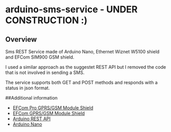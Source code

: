 # arduino-sms-service - UNDER CONSTRUCTION :)


## Overview
Sms REST Service made of Arduino Nano, Ethernet Wiznet W5100 shield and EFCom SIM900 GSM shield.

I used a similar approach as the suggestet REST API but I removed the code that is not involved in sending a SMS.

The service supports both GET and POST methods and responds with a status in json format.

##Additional information
- [EFCom Pro GPRS/GSM Module Shield](http://www.elecfreaks.com/wiki/index.php?title=EFCom_Pro_GPRS/GSM_Module)
- [EFCom GPRS/GSM Module Shield](http://www.elecfreaks.com/wiki/index.php?title=EFCom_GPRS/GSM_Shield)
- [Arduino REST API](https://github.com/marcoschwartz/aREST)
- [Arduino Nano](http://arduino.cc/en/Main/ArduinoBoardNano)
  
